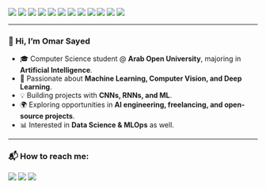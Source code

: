 <p>
  <img src="https://img.shields.io/badge/-Python-3776AB?style=flat-square&logo=Python&logoColor=white"/>
  <img src="https://img.shields.io/badge/-TensorFlow-FF6F00?style=flat-square&logo=TensorFlow&logoColor=white"/>
  <img src="https://img.shields.io/badge/-PyTorch-EE4C2C?style=flat-square&logo=PyTorch&logoColor=white"/>
  <img src="https://img.shields.io/badge/-Keras-D00000?style=flat-square&logo=Keras&logoColor=white"/>
  <img src="https://img.shields.io/badge/-ScikitLearn-F7931E?style=flat-square&logo=scikit-learn&logoColor=white"/>
  <img src="https://img.shields.io/badge/-OpenCV-5C3EE8?style=flat-square&logo=OpenCV&logoColor=white"/>
  <img src="https://img.shields.io/badge/-Pandas-150458?style=flat-square&logo=Pandas&logoColor=white"/>
  <img src="https://img.shields.io/badge/-NumPy-013243?style=flat-square&logo=Numpy&logoColor=white"/>
  <img src="https://img.shields.io/badge/-Jupyter-F37626?style=flat-square&logo=Jupyter&logoColor=white"/>
  <img src="https://img.shields.io/badge/-Git-F05032?style=flat-square&logo=Git&logoColor=white"/>
  <img src="https://img.shields.io/badge/-GitHub-181717?style=flat-square&logo=GitHub&logoColor=white"/>
  <img src="https://img.shields.io/badge/-VS%20Code-007ACC?style=flat-square&logo=visual-studio-code&logoColor=white"/>
</p>

---

### 👋 Hi, I’m **Omar Sayed**
- 🎓 Computer Science student @ **Arab Open University**, majoring in **Artificial Intelligence**.  
- 🤖 Passionate about **Machine Learning, Computer Vision, and Deep Learning**.  
- 💡 Building projects with **CNNs, RNNs, and ML**.  
- 🌍 Exploring opportunities in **AI engineering, freelancing, and open-source projects**.  
- 📊 Interested in **Data Science & MLOps** as well.  

---

### 📬 How to reach me:
<p>
  <a href="mailto:omar10wgg1@gmail.com"><img src="https://img.shields.io/badge/e-mail-D14836.svg?style=for-the-badge&logo=GMail&logoColor=white"/></a>
  <a href="https://www.linkedin.com/in/"><img src="https://img.shields.io/badge/linkedin-0077B5.svg?style=for-the-badge&logo=linkedin&logoColor=white"/></a>
  <a href="https://github.com/Omar-sayed-khattab"><img src="https://img.shields.io/badge/github-181717.svg?style=for-the-badge&logo=github&logoColor=white"/></a>
</p>
